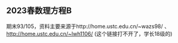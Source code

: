 ## 2023春数理方程B
期末93/105，资料主要来源于http://home.ustc.edu.cn/~wazs98/ 、 http://home.ustc.edu.cn/~lwh1106/ (这个链接打不开了，学长18级的)
